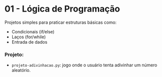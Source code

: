 # 01 - Lógica de Programação

Projetos simples para praticar estruturas básicas como:
- Condicionais (if/else)
- Laços (for/while)
- Entrada de dados

### Projeto:
- `projeto-adivinhacao.py`: jogo onde o usuário tenta adivinhar um número aleatório.
